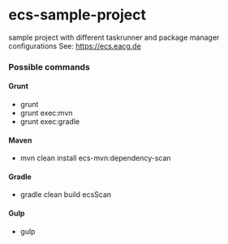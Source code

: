 # ecs-sample-project
sample project with different taskrunner and package manager configurations 
See: https://ecs.eacg.de

### Possible commands
#### Grunt
- grunt 
- grunt exec:mvn
- grunt exec:gradle

#### Maven
- mvn clean install ecs-mvn:dependency-scan

#### Gradle
- gradle clean build ecsScan

#### Gulp
- gulp


